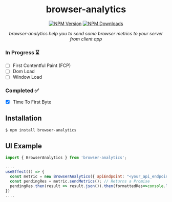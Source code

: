 <div align="center">
  
# browser-analytics

[![NPM Version][npm-version-image]][npm-url]
[![NPM Downloads][npm-downloads-image]][npm-url]

<i> browser-analytics help you to send some browser metrics to your server from client app </i>

</div>

<h3>In Progress ⌛</h3>

- [ ] First Contentful Paint (FCP)
- [ ] Dom Load 
- [ ] Window Load

<h3>Completed ✅ </h3>

- [x] Time To First Byte

## Installation

```sh
$ npm install browser-analytics
```

[npm-downloads-image]: https://badgen.net/npm/dw/browser-analytics
[npm-url]: https://www.npmjs.com/package/browser-analytics
[npm-version-image]: https://badgen.net/npm/v/browser-analytics

## UI Example

<!-- eslint-disable no-unused-vars -->

```js
import { BrowserAnalytics } from 'browser-analytics';

....
useEffect(() => {
  const metric = new BrowserAnalytics({ apiEndpoint: "<your_api_endpoint>" }) 
  const pendingRes = metric.sendMetrics(); // Returns a Promise
  pendingRes.then(result => result.json()).then(formattedRes=>console.log(formattedRes));
})
....        
```
